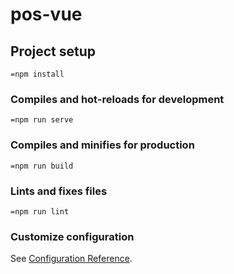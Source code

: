 # pos-vue

## Project setup
```
=npm install
```

### Compiles and hot-reloads for development
```
=npm run serve
```

### Compiles and minifies for production
```
=npm run build
```

### Lints and fixes files
```
=npm run lint
```

### Customize configuration
See [Configuration Reference](https://cli.vuejs.org/config/).
